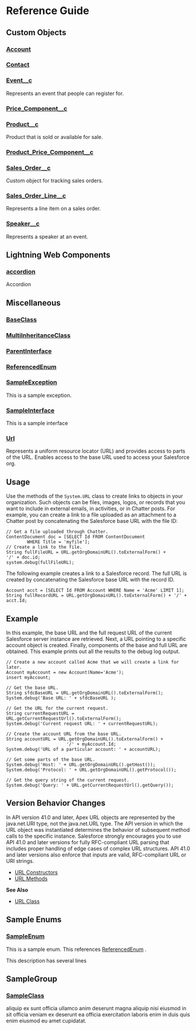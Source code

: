 # Reference Guide

## Custom Objects

### [Account](custom-objects/Account.md)

### [Contact](custom-objects/Contact.md)

### [Event__c](custom-objects/Event__c.md)

Represents an event that people can register for.

### [Price_Component__c](custom-objects/Price_Component__c.md)

### [Product__c](custom-objects/Product__c.md)

Product that is sold or available for sale.

### [Product_Price_Component__c](custom-objects/Product_Price_Component__c.md)

### [Sales_Order__c](custom-objects/Sales_Order__c.md)

Custom object for tracking sales orders.

### [Sales_Order_Line__c](custom-objects/Sales_Order_Line__c.md)

Represents a line item on a sales order.

### [Speaker__c](custom-objects/Speaker__c.md)

Represents a speaker at an event.

## Lightning Web Components

### [accordion](lightning-web-components/accordion.md)

Accordion

## Miscellaneous

### [BaseClass](miscellaneous/BaseClass.md)

### [MultiInheritanceClass](miscellaneous/MultiInheritanceClass.md)

### [ParentInterface](miscellaneous/ParentInterface.md)

### [ReferencedEnum](miscellaneous/ReferencedEnum.md)

### [SampleException](miscellaneous/SampleException.md)

This is a sample exception.

### [SampleInterface](miscellaneous/SampleInterface.md)

This is a sample interface

### [Url](miscellaneous/Url.md)

Represents a uniform resource locator (URL) and provides access to parts of the URL. 
Enables access to the base URL used to access your Salesforce org. 
 
## Usage 
Use the methods of the `System.URL` class to create links to objects in your organization. Such objects can be files, images, 
logos, or records that you want to include in external emails, in activities, or in Chatter posts. For example, you can create 
a link to a file uploaded as an attachment to a Chatter post by concatenating the Salesforce base URL with the file ID: 
 
```apex
// Get a file uploaded through Chatter.
ContentDocument doc = [SELECT Id FROM ContentDocument
        WHERE Title = 'myfile'];
// Create a link to the file.
String fullFileURL = URL.getOrgDomainURL().toExternalForm() +
'/' + doc.id;
system.debug(fullFileURL);
```

 
The following example creates a link to a Salesforce record. The full URL is created by concatenating the Salesforce base 
URL with the record ID. 
 
```ape
Account acct = [SELECT Id FROM Account WHERE Name = 'Acme' LIMIT 1];
String fullRecordURL = URL.getOrgDomainURL().toExternalForm() + '/' + acct.Id;
```

 
## Example 
In this example, the base URL and the full request URL of the current Salesforce server instance are retrieved. Next, a URL 
pointing to a specific account object is created. Finally, components of the base and full URL are obtained. This example 
prints out all the results to the debug log output. 
 
```apex
// Create a new account called Acme that we will create a link for later.
Account myAccount = new Account(Name='Acme');
insert myAccount;

// Get the base URL.
String sfdcBaseURL = URL.getOrgDomainURL().toExternalForm();
System.debug('Base URL: ' + sfdcBaseURL );

// Get the URL for the current request.
String currentRequestURL = URL.getCurrentRequestUrl().toExternalForm();
System.debug('Current request URL: ' + currentRequestURL);

// Create the account URL from the base URL.
String accountURL = URL.getOrgDomainURL().toExternalForm() +
                       '/' + myAccount.Id;
System.debug('URL of a particular account: ' + accountURL);

// Get some parts of the base URL.
System.debug('Host: ' + URL.getOrgDomainURL().getHost());
System.debug('Protocol: ' + URL.getOrgDomainURL().getProtocol());

// Get the query string of the current request.
System.debug('Query: ' + URL.getCurrentRequestUrl().getQuery());
```

 
## Version Behavior Changes 
In API version 41.0 and later, Apex URL objects are represented by the java.net.URI type, not the java.net.URL type. 
The API version in which the URL object was instantiated determines the behavior of subsequent method calls to the 
specific instance. Salesforce strongly encourages you to use API 41.0 and later versions for fully RFC-compliant URL 
parsing that includes proper handling of edge cases of complex URL structures. API 41.0 and later versions also enforce 
that inputs are valid, RFC-compliant URL or URI strings. 
 
* [URL Constructors](https://developer.salesforce.com/docs/atlas.en-us.apexref.meta/apexref/apex_methods_system_url.htm#apex_System_URL_constructors) 
* [URL Methods](https://developer.salesforce.com/docs/atlas.en-us.apexref.meta/apexref/apex_methods_system_url.htm#apex_System_URL_methods) 
 
**See Also** 
* [URL Class](https://developer.salesforce.com/docs/atlas.en-us.apexcode.meta/apexcode/apex_classes_url.htm)

## Sample Enums

### [SampleEnum](sample-enums/SampleEnum.md)

This is a sample enum. This references [ReferencedEnum](miscellaneous/ReferencedEnum.md) . 
 
This description has several lines

## SampleGroup

### [SampleClass](samplegroup/SampleClass.md)

aliquip ex sunt officia ullamco anim deserunt magna aliquip nisi eiusmod in sit officia veniam ex 
deserunt ea officia exercitation laboris enim in duis quis enim eiusmod eu amet cupidatat.